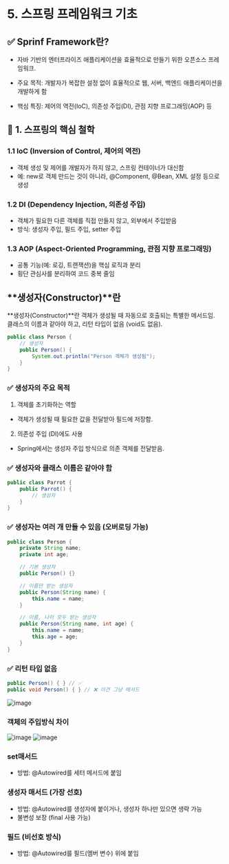 # 5. 스프링 프레임워크 기초

## ✅ Sprinf Framework란?
- 자바 기반의 엔터프라이즈 애플리케이션을 효율적으로 만들기 위한 오픈소스 프레임워크.

- 주요 목적: 개발자가 복잡한 설정 없이 효율적으로 웹, 서버, 백엔드 애플리케이션을 개발하게 함

- 핵심 특징: 제어의 역전(IoC), 의존성 주입(DI), 관점 지향 프로그래밍(AOP) 등

## 🔷 1. 스프링의 핵심 철학
### 1.1 IoC (Inversion of Control, 제어의 역전)
- 객체 생성 및 제어를 개발자가 하지 않고, 스프링 컨테이너가 대신함
- 예: new로 객체 만드는 것이 아니라, @Component, @Bean, XML 설정 등으로 생성

### 1.2 DI (Dependency Injection, 의존성 주입)
- 객체가 필요한 다른 객체를 직접 만들지 않고, 외부에서 주입받음
- 방식: 생성자 주입, 필드 주입, setter 주입

### 1.3 AOP (Aspect-Oriented Programming, 관점 지향 프로그래밍)
- 공통 기능(예: 로깅, 트랜잭션)을 핵심 로직과 분리
- 횡단 관심사를 분리하여 코드 중복 줄임



## **생성자(Constructor)**란
 **생성자(Constructor)**란 객체가 생성될 때 자동으로 호출되는 특별한 메서드임.  
  클래스의 이름과 같아야 하고, 리턴 타입이 없음 (void도 없음).
```java
public class Person {
    // 생성자
    public Person() {
        System.out.println("Person 객체가 생성됨");
    }
}
```

### ✅ 생성자의 주요 목적
1. 객체를 초기화하는 역할
- 객체가 생성될 때 필요한 값을 전달받아 필드에 저장함.
2. 의존성 주입 (DI)에도 사용
- Spring에서는 생성자 주입 방식으로 의존 객체를 전달받음.

### ✅ 생성자와 클래스 이름은 같아야 함
```java
public class Parrot {
    public Parrot() {
        // 생성자
    }
}
```
### ✅ 생성자는 여러 개 만들 수 있음 (오버로딩 가능)
```java
public class Person {
    private String name;
    private int age;

    // 기본 생성자
    public Person() {}

    // 이름만 받는 생성자
    public Person(String name) {
        this.name = name;
    }

    // 이름, 나이 모두 받는 생성자
    public Person(String name, int age) {
        this.name = name;
        this.age = age;
    }
}
```

### ✅ 리턴 타입 없음
```java
public Person() { } // ✅
public void Person() { } // ❌ 이건 그냥 메서드
```


![image](https://github.com/user-attachments/assets/99c70e7a-2dcc-45c7-aa3b-4c5281ce60b0)


### 객체의 주입방식 차이
![image](https://github.com/user-attachments/assets/8e673254-22c7-4575-87c4-65bec693f426)
![image](https://github.com/user-attachments/assets/f761e5d0-f7ff-4db6-b3a4-1f3ac9a0486a)

### set매서드
- 방법: @Autowired를 세터 메서드에 붙임

### 생성자 매서드 (가장 선호)
- 방법: @Autowired를 생성자에 붙이거나, 생성자 하나만 있으면 생략 가능
- 불변성 보장 (final 사용 가능)

### 필드 (비선호 방식)
- 방법: @Autowired를 필드(멤버 변수) 위에 붙임
